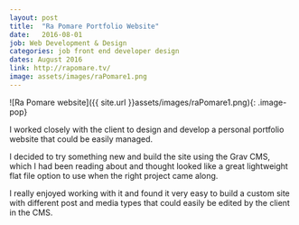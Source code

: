 ```yaml
---
layout: post
title:  "Ra Pomare Portfolio Website"
date:   2016-08-01
job: Web Development & Design
categories: job front end developer design
dates: August 2016
link: http://rapomare.tv/
image: assets/images/raPomare1.png
---
```


![Ra Pomare website]({{ site.url }}assets/images/raPomare1.png){: .image-pop}

I worked closely with the client to design and develop a personal portfolio website that could be easily managed.

I decided to try something new and build the site using the Grav CMS, which I had been reading about and thought looked like a great lightweight flat file option to use when the right project came along.

I really enjoyed working with it and found it very easy to build a custom site with different post and media types that could easily be edited by the client in the CMS.

